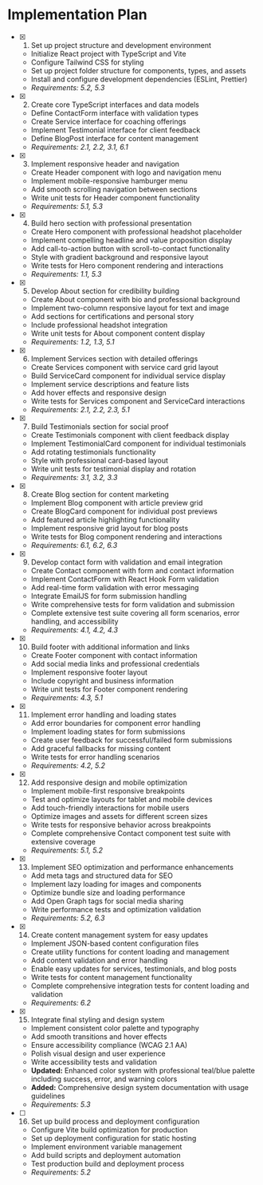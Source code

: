 # Implementation Plan

- [x] 1. Set up project structure and development environment
  - Initialize React project with TypeScript and Vite
  - Configure Tailwind CSS for styling
  - Set up project folder structure for components, types, and assets
  - Install and configure development dependencies (ESLint, Prettier)
  - _Requirements: 5.2, 5.3_

- [x] 2. Create core TypeScript interfaces and data models
  - Define ContactForm interface with validation types
  - Create Service interface for coaching offerings
  - Implement Testimonial interface for client feedback
  - Define BlogPost interface for content management
  - _Requirements: 2.1, 2.2, 3.1, 6.1_

- [x] 3. Implement responsive header and navigation
  - Create Header component with logo and navigation menu
  - Implement mobile-responsive hamburger menu
  - Add smooth scrolling navigation between sections
  - Write unit tests for Header component functionality
  - _Requirements: 5.1, 5.3_

- [x] 4. Build hero section with professional presentation
  - Create Hero component with professional headshot placeholder
  - Implement compelling headline and value proposition display
  - Add call-to-action button with scroll-to-contact functionality
  - Style with gradient background and responsive layout
  - Write tests for Hero component rendering and interactions
  - _Requirements: 1.1, 5.3_

- [x] 5. Develop About section for credibility building
  - Create About component with bio and professional background
  - Implement two-column responsive layout for text and image
  - Add sections for certifications and personal story
  - Include professional headshot integration
  - Write unit tests for About component content display
  - _Requirements: 1.2, 1.3, 5.1_

- [x] 6. Implement Services section with detailed offerings
  - Create Services component with service card grid layout
  - Build ServiceCard component for individual service display
  - Implement service descriptions and feature lists
  - Add hover effects and responsive design
  - Write tests for Services component and ServiceCard interactions
  - _Requirements: 2.1, 2.2, 2.3, 5.1_

- [x] 7. Build Testimonials section for social proof
  - Create Testimonials component with client feedback display
  - Implement TestimonialCard component for individual testimonials
  - Add rotating testimonials functionality
  - Style with professional card-based layout
  - Write unit tests for testimonial display and rotation
  - _Requirements: 3.1, 3.2, 3.3_

- [x] 8. Create Blog section for content marketing
  - Implement Blog component with article preview grid
  - Create BlogCard component for individual post previews
  - Add featured article highlighting functionality
  - Implement responsive grid layout for blog posts
  - Write tests for Blog component rendering and interactions
  - _Requirements: 6.1, 6.2, 6.3_

- [x] 9. Develop contact form with validation and email integration
  - Create Contact component with form and contact information
  - Implement ContactForm with React Hook Form validation
  - Add real-time form validation with error messaging
  - Integrate EmailJS for form submission handling
  - Write comprehensive tests for form validation and submission
  - Complete extensive test suite covering all form scenarios, error handling, and accessibility
  - _Requirements: 4.1, 4.2, 4.3_

- [x] 10. Build footer with additional information and links
  - Create Footer component with contact information
  - Add social media links and professional credentials
  - Implement responsive footer layout
  - Include copyright and business information
  - Write unit tests for Footer component rendering
  - _Requirements: 4.3, 5.1_

- [x] 11. Implement error handling and loading states
  - Add error boundaries for component error handling
  - Implement loading states for form submissions
  - Create user feedback for successful/failed form submissions
  - Add graceful fallbacks for missing content
  - Write tests for error handling scenarios
  - _Requirements: 4.2, 5.2_

- [x] 12. Add responsive design and mobile optimization
  - Implement mobile-first responsive breakpoints
  - Test and optimize layouts for tablet and mobile devices
  - Add touch-friendly interactions for mobile users
  - Optimize images and assets for different screen sizes
  - Write tests for responsive behavior across breakpoints
  - Complete comprehensive Contact component test suite with extensive coverage
  - _Requirements: 5.1, 5.2_

- [x] 13. Implement SEO optimization and performance enhancements
  - Add meta tags and structured data for SEO
  - Implement lazy loading for images and components
  - Optimize bundle size and loading performance
  - Add Open Graph tags for social media sharing
  - Write performance tests and optimization validation
  - _Requirements: 5.2, 6.3_

- [x] 14. Create content management system for easy updates
  - Implement JSON-based content configuration files
  - Create utility functions for content loading and management
  - Add content validation and error handling
  - Enable easy updates for services, testimonials, and blog posts
  - Write tests for content management functionality
  - Complete comprehensive integration tests for content loading and validation
  - _Requirements: 6.2_

- [x] 15. Integrate final styling and design system
  - Implement consistent color palette and typography
  - Add smooth transitions and hover effects
  - Ensure accessibility compliance (WCAG 2.1 AA)
  - Polish visual design and user experience
  - Write accessibility tests and validation
  - **Updated:** Enhanced color system with professional teal/blue palette including success, error, and warning colors
  - **Added:** Comprehensive design system documentation with usage guidelines
  - _Requirements: 5.3_

- [ ] 16. Set up build process and deployment configuration
  - Configure Vite build optimization for production
  - Set up deployment configuration for static hosting
  - Implement environment variable management
  - Add build scripts and deployment automation
  - Test production build and deployment process
  - _Requirements: 5.2_